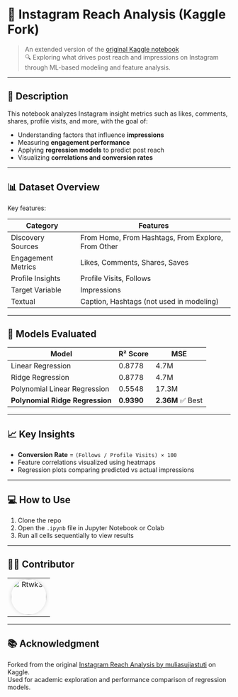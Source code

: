 # 📱 Instagram Reach Analysis (Kaggle Fork)

> An extended version of the [original Kaggle notebook](https://www.kaggle.com/code/muliasujiastuti/instagram-reach-analysis)  
> 🔍 Exploring what drives post reach and impressions on Instagram through ML-based modeling and feature analysis.

---

## 📌 Description

This notebook analyzes Instagram insight metrics such as likes, comments, shares, profile visits, and more, with the goal of:

- Understanding factors that influence **impressions**
- Measuring **engagement performance**
- Applying **regression models** to predict post reach
- Visualizing **correlations and conversion rates**

---

## 📊 Dataset Overview

Key features:

| Category            | Features                                                  |
|---------------------|-----------------------------------------------------------|
| Discovery Sources   | From Home, From Hashtags, From Explore, From Other        |
| Engagement Metrics  | Likes, Comments, Shares, Saves                            |
| Profile Insights    | Profile Visits, Follows                                   |
| Target Variable     | Impressions                                               |
| Textual             | Caption, Hashtags (not used in modeling)                 |

---

## 🧠 Models Evaluated

| Model                          | R² Score | MSE      |
|-------------------------------|----------|----------|
| Linear Regression             | 0.8778   | 4.7M     |
| Ridge Regression              | 0.8778   | 4.7M     |
| Polynomial Linear Regression  | 0.5548   | 17.3M    |
| **Polynomial Ridge Regression** | **0.9390** | **2.36M** ✅ Best

---

## 📈 Key Insights

- **Conversion Rate** = `(Follows / Profile Visits) × 100`
- Feature correlations visualized using heatmaps
- Regression plots comparing predicted vs actual impressions

---

## 💻 How to Use

1. Clone the repo  
2. Open the `.ipynb` file in Jupyter Notebook or Colab  
3. Run all cells sequentially to view results

---

## 🙋‍♂️ Contributor

<table>
  <tr>
    <td align="center">
      <a href="https://github.com/rtwk3" target="_blank">
        <img src="https://github.com/rtwk3.png" width="80" height="80" style="border-radius: 50%; box-shadow: 0 0 10px rgba(0,0,0,0.15);" alt="Rtwk3"/>
      </a>
  </tr>
</table>

---

## 📚 Acknowledgment

Forked from the original [Instagram Reach Analysis by muliasujiastuti](https://www.kaggle.com/code/muliasujiastuti/instagram-reach-analysis) on Kaggle.  
Used for academic exploration and performance comparison of regression models.
